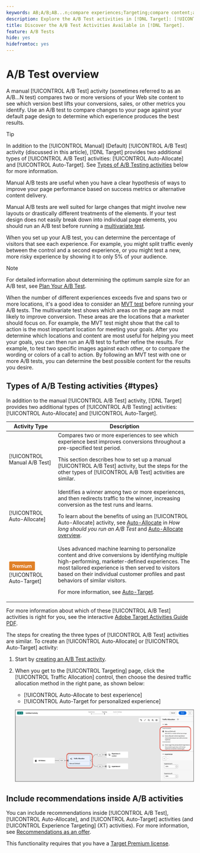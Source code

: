 ```yaml
---
keywords: AB;A/B;AB...n;compare experiences;Targeting;compare content;auto-target;auto-allocate
description: Explore the A/B Test activities in [!DNL Target]: [!UICONTROL Manual], [!UICONTROL Auto-Allocate], and [!UICONTROL Auto-Target].
title: Discover the A/B Test Activities Available in [!DNL Target].
feature: A/B Tests
hide: yes
hidefromtoc: yes
---
```

# A/B Test overview

A manual [!UICONTROL A/B Test] activity (sometimes referred to as an A/B...N test) compares two or more versions of your Web site content to see which version best lifts your conversions, sales, or other metrics you identify. Use an A/B test to compare changes to your page against your default page design to determine which experience produces the best results.

>[!TIP]
>
>In addition to the [!UICONTROL Manual] (Default) [!UICONTROL A/B Test] activity (discussed in this article), [!DNL Target] provides two additional types of [!UICONTROL A/B Test] activities: [!UICONTROL Auto-Allocate] and [!UICONTROL Auto-Target]. See [Types of A/B Testing activities](#types) below for more information.

Manual A/B tests are useful when you have a clear hypothesis of ways to improve your page performance based on success metrics or alternative content delivery.

Manual A/B tests are well suited for large changes that might involve new layouts or drastically different treatments of the elements. If your test design does not easily break down into individual page elements, you should run an A/B test before running a [multivariate test](/help/main/c-activities/c-multivariate-testing/multivariate-testing.md).

When you set up your A/B test, you can determine the percentage of visitors that see each experience. For example, you might split traffic evenly between the control and a second experience, or you might test a new, more risky experience by showing it to only 5% of your audience.

>[!NOTE]
>
>For detailed information about determining the optimum sample size for an A/B test, see [Plan Your A/B Test](/help/main/c-activities/t-test-ab/sample-size-determination.md).

When the number of different experiences exceeds five and spans two or more locations, it's a good idea to consider an [MVT test](/help/main/c-activities/c-multivariate-testing/multivariate-testing.md) before running your A/B tests. The multivariate test shows which areas on the page are most likely to improve conversion. These areas are the locations that a marketer should focus on. For example, the MVT test might show that the call to action is the most important location for meeting your goals. After you determine which locations and content are most useful for helping you meet your goals, you can then run an A/B test to further refine the results. For example, to test two specific images against each other, or to compare the wording or colors of a call to action. By following an MVT test with one or more A/B tests, you can determine the best possible content for the results you desire.

## Types of A/B Testing activities {#types}

In addition to the manual [!UICONTROL A/B Test] activity, [!DNL Target] provides two additional types of [!UICONTROL A/B Testing] activities: [!UICONTROL Auto-Allocate] and [!UICONTROL Auto-Target].

|Activity Type|Description|
| --- | --- |
|[!UICONTROL Manual A/B Test]|Compares two or more experiences to see which experience best improves conversions throughout a pre-specified test period.<P>This section describes how to set up a manual [!UICONTROL A/B Test] activity, but the steps for the other types of [!UICONTROL A/B Test] activities are similar.|
|[!UICONTROL Auto-Allocate]|Identifies a winner among two or more experiences, and then redirects traffic to the winner, increasing conversion as the test runs and learns.<P>To learn about the benefits of using an [!UICONTROL Auto-Allocate] activity, see [Auto-Allocate](/help/main/c-activities/t-test-ab/sample-size-determination.md#auto-allocate) in *How long should you run an A/B Test* and [Auto-Allocate overview](/help/main/c-activities/automated-traffic-allocation/automated-traffic-allocation.md).|
|![Premium badge](/help/main/assets/premium.png) [!UICONTROL Auto-Target]|Uses advanced machine learning to personalize content and drive conversions by identifying multiple high-performing, marketer-defined experiences. The most tailored experience is then served to visitors based on their individual customer profiles and past behaviors of similar visitors.<P>For more information, see [Auto-Target](/help/main/c-activities/auto-target/auto-target-to-optimize.md).|

For more information about which of these [!UICONTROL A/B Test] activities is right for you, see the interactive [Adobe Target Activities Guide PDF](/help/main/c-activities/target-activities-guide.md).

The steps for creating the three types of [!UICONTROL A/B Test] activities are similar. To create an [!UICONTROL Auto-Allocate] or [!UICONTROL Auto-Target] activity:

1. Start by [creating an A/B Test activity](/help/main/c-activities/t-test-ab/t-test-create-ab/test-create-ab.md).
1. When you get to the [!UICONTROL Targeting] page, click the [!UICONTROL Traffic Allocation] control, then choose the desired traffic allocation method in the right pane, as shown below:

   * [!UICONTROL Auto-Allocate to best experience]
   * [!UICONTROL Auto-Target for personalized experience]

   ![Traffic Allocation Method settings](/help/main/c-activities/t-test-ab/t-test-create-ab/assets/traffic-allocation-method-new.png)

## Include recommendations inside A/B activities

You can include recommendations inside [!UICONTROL A/B Test], [!UICONTROL Auto-Allocate], and [!UICONTROL Auto-Target] activities (and [!UICONTROL Experience Targeting] (XT) activities). For more information, see [Recommendations as an offer](/help/main/c-recommendations/recommendations-as-an-offer.md). 

This functionality requires that you have a [Target Premium license](/help/main/c-intro/intro.md#premium).